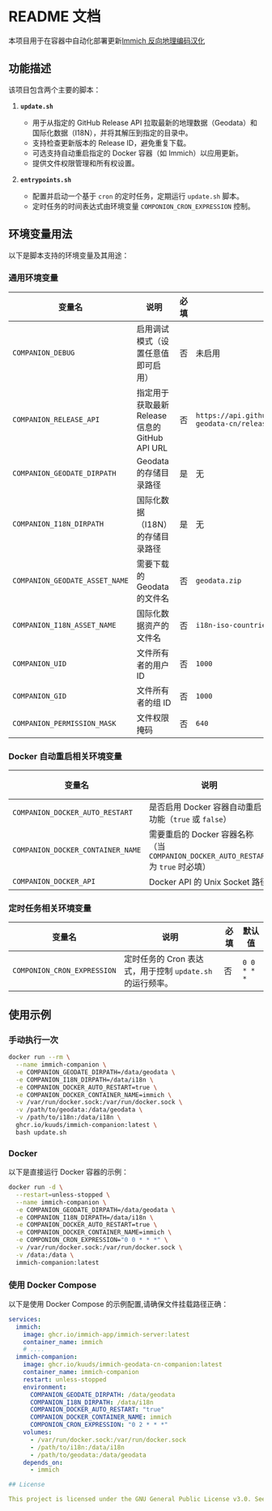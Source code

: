 # README 文档

本项目用于在容器中自动化部署更新[Immich 反向地理编码汉化](https://github.com/ZingLix/immich-geodata-cn)

## 功能描述

该项目包含两个主要的脚本：

1. **`update.sh`**
   - 用于从指定的 GitHub Release API 拉取最新的地理数据（Geodata）和国际化数据（I18N），并将其解压到指定的目录中。
   - 支持检查更新版本的 Release ID，避免重复下载。
   - 可选支持自动重启指定的 Docker 容器（如 Immich）以应用更新。
   - 提供文件权限管理和所有权设置。

1. **`entrypoints.sh`**
   - 配置并启动一个基于 `cron` 的定时任务，定期运行 `update.sh` 脚本。
   - 定时任务的时间表达式由环境变量 `COMPONION_CRON_EXPRESSION` 控制。

## 环境变量用法

以下是脚本支持的环境变量及其用途：

### **通用环境变量**

| 变量名                     | 说明                                         | 必填 | 默认值                                      |
|----------------------------|--------------------------------------------|----|---------------------------------------------|
| `COMPANION_DEBUG`          | 启用调试模式（设置任意值即可启用）               | 否       | 未启用                                      |
| `COMPANION_RELEASE_API`    | 指定用于获取最新 Release 信息的 GitHub API URL | 否       | `https://api.github.com/repos/ZingLix/immich-geodata-cn/releases/latest` |
| `COMPANION_GEODATE_DIRPATH`| Geodata 的存储目录路径                        | 是       | 无                                          |
| `COMPANION_I18N_DIRPATH`   | 国际化数据（I18N）的存储目录路径                | 是       | 无                                          |
| `COMPANION_GEODATE_ASSET_NAME` | 需要下载的 Geodata 的文件名               | 否       | `geodata.zip`                               |
| `COMPANION_I18N_ASSET_NAME`| 国际化数据资产的文件名                         | 否       | `i18n-iso-countries.zip`                    |
| `COMPANION_UID`            | 文件所有者的用户 ID                           | 否       | `1000`                                      |
| `COMPANION_GID`            | 文件所有者的组 ID                         | 否       | `1000`                                      |
| `COMPANION_PERMISSION_MASK`| 文件权限掩码                              | 否       | `640`                                       |

### **Docker 自动重启相关环境变量**

| 变量名                        | 说明                                                                 | 必填 | 默认值                      |
|-------------------------------|----------------------------------------------------------------------|-----|-----------------------------|
| `COMPANION_DOCKER_AUTO_RESTART` | 是否启用 Docker 容器自动重启功能（`true` 或 `false`）                 | 否       | `false`                     |
| `COMPANION_DOCKER_CONTAINER_NAME` | 需要重启的 Docker 容器名称（当 `COMPANION_DOCKER_AUTO_RESTART` 为 `true` 时必填） | 否       | `immich`                    |
| `COMPANION_DOCKER_API`         | Docker API 的 Unix Socket 路径                                       | 否       | `/var/run/docker.sock`      |

### **定时任务相关环境变量**

| 变量名                     | 说明                                                                 | 必填 | 默认值                      |
|----------------------------|----------------------------------------------------------------------|----|-----------------------------|
| `COMPONION_CRON_EXPRESSION`| 定时任务的 Cron 表达式，用于控制 `update.sh` 的运行频率。              | 否       | `0 0 * * *`                |

## 使用示例

### 手动执行一次

```bash
docker run --rm \
  --name immich-companion \
  -e COMPANION_GEODATE_DIRPATH=/data/geodata \
  -e COMPANION_I18N_DIRPATH=/data/i18n \
  -e COMPANION_DOCKER_AUTO_RESTART=true \
  -e COMPANION_DOCKER_CONTAINER_NAME=immich \
  -v /var/run/docker.sock:/var/run/docker.sock \
  -v /path/to/geodata:/data/geodata \
  -v /path/to/i18n:/data/i18n \
  ghcr.io/kuuds/immich-companion:latest \
  bash update.sh
```

### **Docker**

以下是直接运行 Docker 容器的示例：

```bash
docker run -d \
  --restart=unless-stopped \
  --name immich-companion \
  -e COMPANION_GEODATE_DIRPATH=/data/geodata \
  -e COMPANION_I18N_DIRPATH=/data/i18n \
  -e COMPANION_DOCKER_AUTO_RESTART=true \
  -e COMPANION_DOCKER_CONTAINER_NAME=immich \
  -e COMPONION_CRON_EXPRESSION="0 0 * * *" \
  -v /var/run/docker.sock:/var/run/docker.sock \
  -v /data:/data \
  immich-companion:latest
```

### 使用 Docker Compose

以下是使用 Docker Compose 的示例配置,请确保文件挂载路径正确：

```yaml
services:
  immich:
    image: ghcr.io/immich-app/immich-server:latest
    container_name: immich
    # ....
  immich-companion:
    image: ghcr.io/kuuds/immich-geodata-cn-companion:latest
    container_name: immich-companion
    restart: unless-stopped
    environment:
      COMPANION_GEODATE_DIRPATH: /data/geodata
      COMPANION_I18N_DIRPATH: /data/i18n
      COMPANION_DOCKER_AUTO_RESTART: "true"
      COMPANION_DOCKER_CONTAINER_NAME: immich
      COMPONION_CRON_EXPRESSION: "0 2 * * *"
    volumes:
      - /var/run/docker.sock:/var/run/docker.sock
      - /path/to/i18n:/data/i18n
      - /path/to/geodata:/data/geodata
    depends_on:
      - immich

## License

This project is licensed under the GNU General Public License v3.0. See the [LICENSE](LICENSE) file for details.
